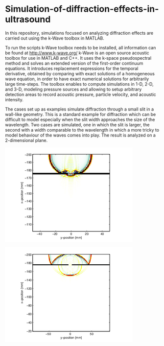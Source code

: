 # Simulation-of-diffraction-effects-in-ultrasound

In this repository, simulations focused on analyzing diffraction effects are carried out using the k-Wave toolbox in MATLAB.

To run the scripts k-Wave toolbox needs to be installed, all information can be found at http://www.k-wave.org/ 
k-Wave is an open source acoustic toolbox for use in MATLAB and C++. It uses the k-space pseudospectral method and solves an extended version of the first-order continuum equations. It introduces replacement expressions for the temporal derivative, obtained by comparing with exact solutions of a homogeneous
wave equation, in order to have exact numerical solutions for arbitrarily large time-steps. The toolbox enables to compute simulations in 1-D, 2-D, and 3-D, modeling pressure sources and allowing to setup arbitrary detection areas to record acoustic pressure, particle velocity,
and acoustic intensity.

The cases set up as examples simulate diffraction through a small slit in a wall-like geometry. This is a standard example for diffraction which can be difficult to model especially when the slit width approaches the size of the wavelength.
Two cases are simulated, one in which the slit is larger, the second with a width comparable to the wavelength in which a more tricky to model behaviour of the waves comes into play. The result is analyzed on a 2-dimensional plane.

![](images/diff_im0.png)

![](images/diff_im1.png)
